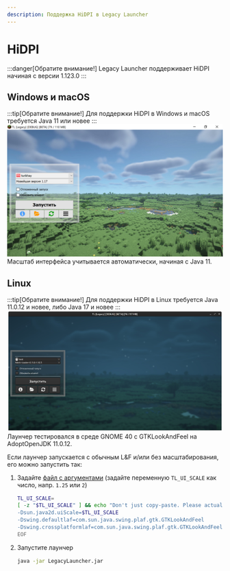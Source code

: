 ```yaml
---
description: Поддержка HiDPI в Legacy Launcher
---
```

# HiDPI
:::danger[Обратите внимание!]
Legacy Launcher поддерживает HiDPI начиная с версии 1.123.0
:::

## Windows и macOS
:::tip[Обратите внимание!]
Для поддержки HiDPI в Windows и macOS требуется Java 11 или новее
:::
![Скриншот окна лаунчера в Windows](./img/hidpi_win_ru.jpg)
Масштаб интерфейса учитывается автоматически, начиная с Java 11.

## Linux
:::tip[Обратите внимание!]
Для поддержки HiDPI в Linux требуется Java 11.0.12 и новее, либо Java 17 и новее
:::
![Скриншот окна лаунчера в Windows](./img/hidpi_linux_ru.png)
Лаунчер тестировался в среде GNOME 40 с GTKLookAndFeel на AdoptOpenJDK 11.0.12.

Если лаунчер запускается с обычным L&F и/или без масштабирования, его можно запустить так:
1. Задайте [файл с аргументами](./portable) (задайте переменную `TL_UI_SCALE` как число, напр. `1.25` или `2`)
    ```bash
    TL_UI_SCALE=
    [ -z "$TL_UI_SCALE" ] && echo "Don't just copy-paste. Please actually set TL_UI_SCALE" >&2 || cat <<EOF > tl.bootargs
    -Dsun.java2d.uiScale=$TL_UI_SCALE
    -Dswing.defaultlaf=com.sun.java.swing.plaf.gtk.GTKLookAndFeel
    -Dswing.crossplatformlaf=com.sun.java.swing.plaf.gtk.GTKLookAndFeel
    EOF
    ```
2. Запустите лаунчер
    ```bash
    java -jar LegacyLauncher.jar
    ```